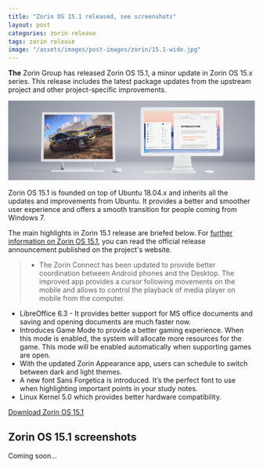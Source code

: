 ```yaml
---
title: "Zorin OS 15.1 released, see screenshots"
layout: post
categories: zorin release
tags: zorin release
image: "/assets/images/post-images/zorin/15.1-wide.jpg"
---
```


**The** Zorin Group has released Zorin OS 15.1, a minor update in Zorin OS 15.x series. This release includes the latest package updates from the upstream project and other project-specific improvements.

![Zorin OS 15.1 banner](/assets/images/post-images/zorin/15.1-wide.jpg)

Zorin OS 15.1 is founded on top of Ubuntu 18.04.x and inherits all the updates and improvements from Ubuntu. It provides a better and smoother user experience and offers a smooth transition for people coming from Windows 7.

The main highlights in Zorin 15.1 release are briefed below. For [further information on Zorin OS 15.1](https://zoringroup.com/blog/2019/12/12/zorin-os-15-1-is-released-a-better-way-to-work-learn-and-play/), you can read the official release announcement published on the project's website.
> - The Zorin Connect has been updated to provide better coordination between Android phones and the Desktop. The improved app provides a cursor following movements on the mobile and allows to control the playback of media player on mobile from the computer.
- LibreOffice 6.3 - It provides better support for MS office documents and saving and opening documents are much faster now.
- Introduces Game Mode to provide a better gaming experience. When this mode is enabled, the system will allocate more resources for the game. This mode will be enabled automatically when supporting games are open.
- With the updated Zorin Appearance app, users can schedule to switch between dark and light themes.
- A new font  Sans Forgetica is introduced. It’s the perfect font to use when highlighting important points in your study notes.
- Linux Kernel 5.0 which provides better hardware compatibility.

<a class="download" href="https://zorinos.com/download/15/core/64" target="_blank">Download Zorin OS 15.1</a>

## Zorin OS 15.1 screenshots
Coming soon...